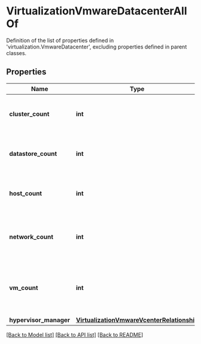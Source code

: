 # VirtualizationVmwareDatacenterAllOf

Definition of the list of properties defined in 'virtualization.VmwareDatacenter', excluding properties defined in parent classes.
## Properties
Name | Type | Description | Notes
------------ | ------------- | ------------- | -------------
**cluster_count** | **int** | Count of all clusters associated with this DC. | [optional] 
**datastore_count** | **int** | Count of all datastores associated with this DC. | [optional] 
**host_count** | **int** | Count of all hosts associated with this DC. | [optional] 
**network_count** | **int** | Count of all networks associated with this datacenter (DC). | [optional] 
**vm_count** | **int** | Count of all virtual machines (VMs) associated with this DC. | [optional] 
**hypervisor_manager** | [**VirtualizationVmwareVcenterRelationship**](VirtualizationVmwareVcenterRelationship.md) |  | [optional] 

[[Back to Model list]](../README.md#documentation-for-models) [[Back to API list]](../README.md#documentation-for-api-endpoints) [[Back to README]](../README.md)


